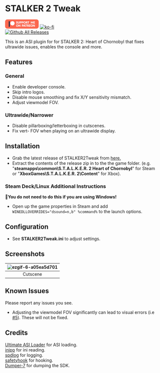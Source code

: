 # STALKER 2 Tweak
[![Patreon-Button](https://raw.githubusercontent.com/Lyall/STALKER2Tweak/refs/heads/master/.github/Patreon-Button.png)](https://www.patreon.com/Wintermance) [![ko-fi](https://ko-fi.com/img/githubbutton_sm.svg)](https://ko-fi.com/W7W01UAI9)<br />
[![Github All Releases](https://img.shields.io/github/downloads/Lyall/STALKER2Tweak/total.svg)](https://github.com/Lyall/STALKER2Tweak/releases)

This is an ASI plugin for for STALKER 2: Heart of Chornobyl that fixes ultrawide issues, enables the console and more.

## Features
### General
- Enable developer console.
- Skip intro logos.
- Disable mouse smoothing and fix X/Y sensitivity mismatch.
- Adjust viewmodel FOV.

### Ultrawide/Narrower
- Disable pillarboxing/letterboxing in cutscenes.
- Fix vert- FOV when playing on an ultrawide display.

## Installation
- Grab the latest release of STALKER2Tweak from [here.](https://github.com/Lyall/STALKER2Tweak/releases)
- Extract the contents of the release zip in to the the game folder.
(e.g. "**steamapps\common\S.T.A.L.K.E.R. 2 Heart of Chornobyl**" for Steam or "**XboxGames\S.T.A.L.K.E.R. 2\Content**" for Xbox).

### Steam Deck/Linux Additional Instructions
🚩**You do not need to do this if you are using Windows!**
- Open up the game properties in Steam and add `WINEDLLOVERRIDES="dsound=n,b" %command%` to the launch options.

## Configuration
- See **STALKER2Tweak.ini** to adjust settings.

## Screenshots

| ![ezgif-6-a05ea5d701](https://github.com/user-attachments/assets/cdf6a125-a112-4f29-a637-71f22743f388) |
|:--------------------------:|
| Cutscene |

## Known Issues
Please report any issues you see.

- Adjusting the viewmodel FOV significantly can lead to visual errors (i.e [#5](https://github.com/Lyall/STALKER2Tweak/issues/5)). These will not be fixed.

## Credits
[Ultimate ASI Loader](https://github.com/ThirteenAG/Ultimate-ASI-Loader) for ASI loading. <br />
[inipp](https://github.com/mcmtroffaes/inipp) for ini reading. <br />
[spdlog](https://github.com/gabime/spdlog) for logging. <br />
[safetyhook](https://github.com/cursey/safetyhook) for hooking.<br />
[Dumper-7](https://github.com/Encryqed/Dumper-7) for dumping the SDK.
